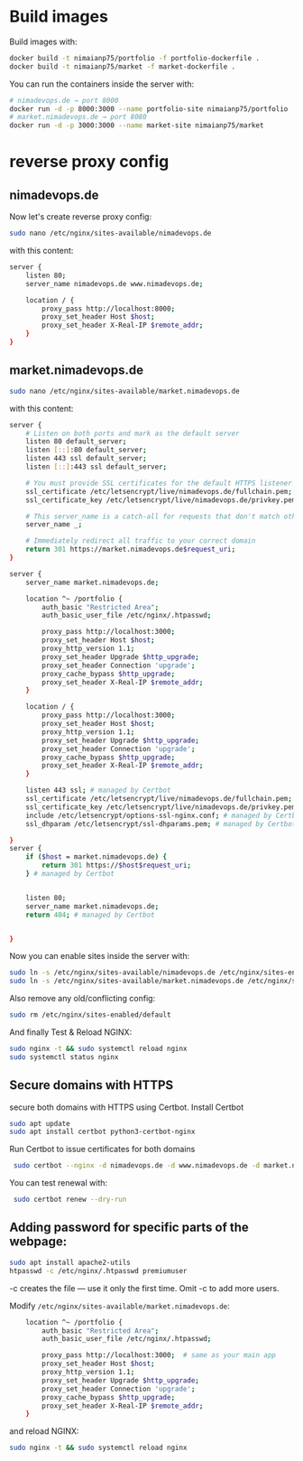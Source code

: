 # Build images
Build images with:
```bash
docker build -t nimaianp75/portfolio -f portfolio-dockerfile .
docker build -t nimaianp75/market -f market-dockerfile .
```

You can run the containers inside the server with:
```bash
# nimadevops.de → port 8000
docker run -d -p 8000:3000 --name portfolio-site nimaianp75/portfolio
# market.nimadevops.de → port 8080
docker run -d -p 3000:3000 --name market-site nimaianp75/market
```
# reverse proxy config
## nimadevops.de
Now let's create reverse proxy config:
```bash
sudo nano /etc/nginx/sites-available/nimadevops.de
```
with this content:
```bash
server {
    listen 80;
    server_name nimadevops.de www.nimadevops.de;

    location / {
        proxy_pass http://localhost:8000;
        proxy_set_header Host $host;
        proxy_set_header X-Real-IP $remote_addr;
    }
}
```
## market.nimadevops.de
```bash
sudo nano /etc/nginx/sites-available/market.nimadevops.de
```
with this content:
```bash
server {
    # Listen on both ports and mark as the default server
    listen 80 default_server;
    listen [::]:80 default_server;
    listen 443 ssl default_server;
    listen [::]:443 ssl default_server;

    # You must provide SSL certificates for the default HTTPS listener
    ssl_certificate /etc/letsencrypt/live/nimadevops.de/fullchain.pem;
    ssl_certificate_key /etc/letsencrypt/live/nimadevops.de/privkey.pem;

    # This server_name is a catch-all for requests that don't match other server blocks
    server_name _;

    # Immediately redirect all traffic to your correct domain
    return 301 https://market.nimadevops.de$request_uri;
}

server {
    server_name market.nimadevops.de;

    location ^~ /portfolio {
        auth_basic "Restricted Area";
        auth_basic_user_file /etc/nginx/.htpasswd;

        proxy_pass http://localhost:3000;
        proxy_set_header Host $host;
        proxy_http_version 1.1;
        proxy_set_header Upgrade $http_upgrade;
        proxy_set_header Connection 'upgrade';
        proxy_cache_bypass $http_upgrade;
        proxy_set_header X-Real-IP $remote_addr;
    }

    location / {
        proxy_pass http://localhost:3000;
        proxy_set_header Host $host;
        proxy_http_version 1.1;
        proxy_set_header Upgrade $http_upgrade;
        proxy_set_header Connection 'upgrade';
        proxy_cache_bypass $http_upgrade;
        proxy_set_header X-Real-IP $remote_addr;
    }

    listen 443 ssl; # managed by Certbot
    ssl_certificate /etc/letsencrypt/live/nimadevops.de/fullchain.pem; # managed by Certbot
    ssl_certificate_key /etc/letsencrypt/live/nimadevops.de/privkey.pem; # managed by Certbot
    include /etc/letsencrypt/options-ssl-nginx.conf; # managed by Certbot
    ssl_dhparam /etc/letsencrypt/ssl-dhparams.pem; # managed by Certbot

}
server {
    if ($host = market.nimadevops.de) {
        return 301 https://$host$request_uri;
    } # managed by Certbot


    listen 80;
    server_name market.nimadevops.de;
    return 404; # managed by Certbot


}
```

Now you can enable sites inside the server with:
```bash
sudo ln -s /etc/nginx/sites-available/nimadevops.de /etc/nginx/sites-enabled/
sudo ln -s /etc/nginx/sites-available/market.nimadevops.de /etc/nginx/sites-enabled/
```
Also remove any old/conflicting config:
```bash
sudo rm /etc/nginx/sites-enabled/default
```
And finally Test & Reload NGINX:
```bash
sudo nginx -t && sudo systemctl reload nginx
sudo systemctl status nginx

```
## Secure domains with HTTPS
secure both domains with HTTPS using Certbot.
Install Certbot
```bash
sudo apt update
sudo apt install certbot python3-certbot-nginx
```
Run Certbot to issue certificates for both domains
```bash
 sudo certbot --nginx -d nimadevops.de -d www.nimadevops.de -d market.nimadevops.de
```
You can test renewal with:
```bash
 sudo certbot renew --dry-run
```


## Adding password for specific parts of the webpage:
```bash
sudo apt install apache2-utils 
htpasswd -c /etc/nginx/.htpasswd premiumuser
```
-c creates the file — use it only the first time. Omit -c to add more users.


Modify ``/etc/nginx/sites-available/market.nimadevops.de``:

```bash
    location ^~ /portfolio {
        auth_basic "Restricted Area";
        auth_basic_user_file /etc/nginx/.htpasswd;

        proxy_pass http://localhost:3000;  # same as your main app
        proxy_set_header Host $host;
        proxy_http_version 1.1;
        proxy_set_header Upgrade $http_upgrade;
        proxy_set_header Connection 'upgrade';
        proxy_cache_bypass $http_upgrade;
        proxy_set_header X-Real-IP $remote_addr;
    }
```

and reload NGINX:
```bash
sudo nginx -t && sudo systemctl reload nginx
```
